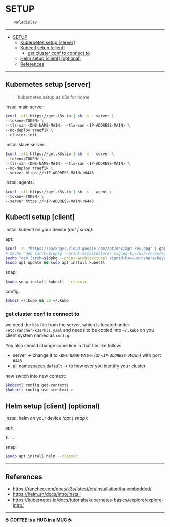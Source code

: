 # SETUP

```sh
    MVladislav
```

---

- [SETUP](#setup)
  - [Kubernetes setup [server]](#kubernetes-setup-server)
  - [Kubectl setup [client]](#kubectl-setup-client)
    - [get cluster conf to connect to](#get-cluster-conf-to-connect-to)
  - [Helm setup [client] (optional)](#helm-setup-client-optional)
  - [References](#references)

---

## Kubernetes setup [server]

> kubernetes setup as k3s for home

install main server:

```sh
$curl -sfL https://get.k3s.io | sh -s - server \
--token=<TOKEN> \
--tls-san <DNS-NAME-MAIN> --tls-san <IP-ADDRESS-MAIN> \
--no-deploy traefik \
--cluster-init
```

install slave server:

```sh
$curl -sfL https://get.k3s.io | sh -s - server \
--token=<TOKEN> \
--tls-san <DNS-NAME-MAIN> --tls-san <IP-ADDRESS-MAIN> \
--no-deploy traefik \
--server https://<IP-ADDRESS-MAIN>:6443
```

install agents:

```sh
$curl -sfL https://get.k3s.io | sh -s - agent \
--token=<TOKEN> \
--server https://<IP-ADDRESS-MAIN>:6443
```

## Kubectl setup [client]

install kubectl on your device _(apt | snap)_:

apt:

```sh
$curl -sL "https://packages.cloud.google.com/apt/doc/apt-key.gpg" | gpg --dearmor | sudo tee /usr/share/keyrings/kubernetes-archive-keyring.gpg >/dev/null
# $echo "deb [arch=$(dpkg --print-architecture) signed-by=/usr/share/keyrings/kubernetes-archive-keyring.gpg] https://apt.kubernetes.io/ $(lsb_release -cs) main" | sudo tee "/etc/apt/sources.list.d/kubernetes-$(lsb_release -cs).list"
$echo "deb [arch=$(dpkg --print-architecture) signed-by=/usr/share/keyrings/kubernetes-archive-keyring.gpg] https://apt.kubernetes.io/ kubernetes-xenial main" | sudo tee "/etc/apt/sources.list.d/kubernetes-xenial.list"
$sudo apt update && sudo apt install kubectl
```

snap:

```sh
$sudo snap install kubectl --classic
```

config:

```sh
$mkdir ~/.kube && cd ~/.kube
```

### get cluster conf to connect to

we need the `k3s` file from the server, which is located under `/etc/rancher/k3s/k3s.yaml`
and needs to be copied into `~/.kube` on you client system named as `config`.

You also should change some line in that file like follow:

- server -> change it to `<DNS-NAME-MAIN>` _(or `<IP-ADDRESS-MAIN>`)_ with port `6443`
- all namespaces `default` -> to how ever you identify your cluster

now switch into new context:

```sh
$kubectl config get-contexts
$kubectl config use <context >
```

## Helm setup [client] (optional)

install helm on your device _(apt | snap)_:

apt:

```sh
$...
```

snap:

```sh
$sudo apt install helm --classic
```

---

## References

- <https://rancher.com/docs/k3s/latest/en/installation/ha-embedded/>
- <https://helm.sh/docs/intro/install>
- <https://kubernetes.io/docs/tutorials/kubernetes-basics/explore/explore-intro/>

---

**☕ COFFEE is a HUG in a MUG ☕**
